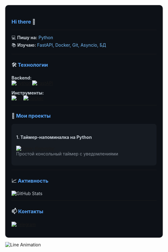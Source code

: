 <div style="background-color: #0d1117; color: #c9d1d9; padding: 20px; border-radius: 10px;">

### <span style="color: #58a6ff">Hi there</span> 👋

---

💻 **Пишу на:** <span style="color: #79c0ff">Python</span>  
📚 **Изучаю:** <span style="color: #79c0ff">FastAPI, Docker, Git, Asyncio, БД</span>

---

### 🛠️ <span style="color: #58a6ff">Технологии</span>  

**Backend:**  
[![Python](https://img.shields.io/badge/Python-3776AB?style=for-the-badge&logo=python&logoColor=white&labelColor=161b22)](https://python.org)
[![FastAPI](https://img.shields.io/badge/FastAPI-009688?style=for-the-badge&logo=fastapi&logoColor=white&labelColor=161b22)](https://fastapi.tiangolo.com)  

**Инструменты:**  
[![Git](https://img.shields.io/badge/Git-F05032?style=for-the-badge&logo=git&logoColor=white&labelColor=161b22)](https://git-scm.com)
[![Docker](https://img.shields.io/badge/Docker-2496ED?style=for-the-badge&logo=docker&logoColor=white&labelColor=161b22)](https://docker.com)

---

### 🚀 <span style="color: #58a6ff">Мои проекты</span>  

<div style="background-color: #161b22; padding: 15px; border-radius: 8px; margin: 10px 0;">

#### 1. Таймер-напоминалка на Python  
[![Timer-Reminder](https://github-readme-stats.vercel.app/api/pin/?username=whxtelyy&repo=timer-reminder&theme=dark)](https://github.com/whxtelyy/timer-reminder)  
<span style="color: #8b949e">Простой консольный таймер с уведомлениями</span>

</div>

---

### 📈 <span style="color: #58a6ff">Активность</span>  

![GitHub Stats](https://github-readme-stats.vercel.app/api?username=whxtelyy&show_icons=true&theme=dark&hide_border=true&bg_color=0d1117&title_color=58a6ff&text_color=c9d1d9&icon_color=79c0ff)  

---

### 📫 <span style="color: #58a6ff">Контакты</span>  

[![Telegram](https://img.shields.io/badge/Telegram-whxtelyy-26A5E4?style=flat-square&logo=telegram&logoColor=white&labelColor=161b22)](https://t.me/whxtelyy)

</div>

![Line Animation](https://github.com/whxtelyy/whxtelyy/blob/output/github-contribution-grid-snake.svg)
